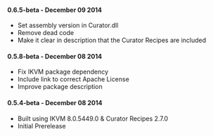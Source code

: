 #### 0.6.5-beta - December 09 2014
* Set assembly version in Curator.dll
* Remove dead code
* Make it clear in description that the Curator Recipes are included

#### 0.5.8-beta - December 08 2014
* Fix IKVM package dependency
* Include link to correct Apache License
* Improve package description

#### 0.5.4-beta - December 08 2014
* Built using IKVM 8.0.5449.0 & Curator Recipes 2.7.0
* Initial Prerelease